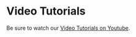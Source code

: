 # Video Tutorials

Be sure to watch our [Video Tutorials on Youtube](https://www.youtube.com/watch?v=KPTGFM177HU&list=PLYimpE2xWgBveaPOiV_2_42kZEl_1ExB0).

